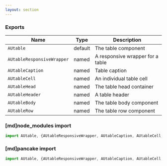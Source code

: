 ```yaml
---
layout: section
---
```


### Exports

| Name       | Type    | Description |
|------------|---------|----------------------------------------------------------------------------- |
| `AUtable`      | default | The table component |
| `AUtableResponsiveWrapper`      | named | A responsive wrapper for a table |
| `AUtableCaption`      | named | Table caption |
| `AUtableCell`      | named | An individual table cell |
| `AUtableHead`      | named | The table head container |
| `AUtableHeader`      | named | A table header |
| `AUtableBody`      | named | The table body component |
| `AUtableRow`      | named | The table row component |


### [md]node_modules import

```jsx
import AUtable, {AUtableResponsiveWrapper, AUtableCaption, AUtableCell, AUtableHead, AUtableHeader, AUtableBody, AUtableRow} from '@gold.au/table';
```

### [md]pancake import

```jsx
import AUtable, {AUtableResponsiveWrapper, AUtableCaption, AUtableCell, AUtableHead, AUtableHeader, AUtableBody, AUtableRow}  from './table';
```
